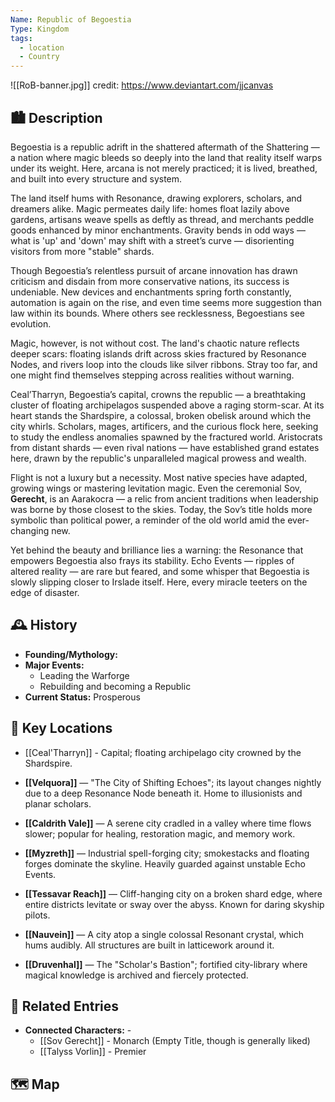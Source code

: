 ```yaml
---
Name: Republic of Begoestia
Type: Kingdom
tags:
  - location
  - Country
---
```

![[RoB-banner.jpg]]
credit: https://www.deviantart.com/jjcanvas
## 🏙️ Description
Begoestia is a republic adrift in the shattered aftermath of the Shattering — a nation where magic bleeds so deeply into the land that reality itself warps under its weight. Here, arcana is not merely practiced; it is lived, breathed, and built into every structure and system.

The land itself hums with Resonance, drawing explorers, scholars, and dreamers alike. Magic permeates daily life: homes float lazily above gardens, artisans weave spells as deftly as thread, and merchants peddle goods enhanced by minor enchantments. Gravity bends in odd ways — what is 'up' and 'down' may shift with a street’s curve — disorienting visitors from more "stable" shards.

Though Begoestia’s relentless pursuit of arcane innovation has drawn criticism and disdain from more conservative nations, its success is undeniable. New devices and enchantments spring forth constantly, automation is again on the rise, and even time seems more suggestion than law within its bounds. Where others see recklessness, Begoestians see evolution.

Magic, however, is not without cost. The land's chaotic nature reflects deeper scars: floating islands drift across skies fractured by Resonance Nodes, and rivers loop into the clouds like silver ribbons. Stray too far, and one might find themselves stepping across realities without warning.

Ceal’Tharryn, Begoestia’s capital, crowns the republic — a breathtaking cluster of floating archipelagos suspended above a raging storm-scar. At its heart stands the Shardspire, a colossal, broken obelisk around which the city whirls. Scholars, mages, artificers, and the curious flock here, seeking to study the endless anomalies spawned by the fractured world. Aristocrats from distant shards — even rival nations — have established grand estates here, drawn by the republic's unparalleled magical prowess and wealth.

Flight is not a luxury but a necessity. Most native species have adapted, growing wings or mastering levitation magic. Even the ceremonial Sov, **Gerecht**, is an Aarakocra — a relic from ancient traditions when leadership was borne by those closest to the skies. Today, the Sov’s title holds more symbolic than political power, a reminder of the old world amid the ever-changing new.

Yet behind the beauty and brilliance lies a warning: the Resonance that empowers Begoestia also frays its stability. Echo Events — ripples of altered reality — are rare but feared, and some whisper that Begoestia is slowly slipping closer to Irslade itself. Here, every miracle teeters on the edge of disaster.
## 🕰️ History
- **Founding/Mythology:**  
- **Major Events:** 
	- Leading the Warforge
	- Rebuilding and becoming a Republic
- **Current Status:** Prosperous

## 🌟 Key Locations
- [[Ceal'Tharryn]] - Capital; floating archipelago city crowned by the Shardspire.
  
- **[[Velquora]]** — "The City of Shifting Echoes"; its layout changes nightly due to a deep Resonance Node beneath it. Home to illusionists and planar scholars.

- **[[Caldrith Vale]]** — A serene city cradled in a valley where time flows slower; popular for healing, restoration magic, and memory work.
    
- **[[Myzreth]]** — Industrial spell-forging city; smokestacks and floating forges dominate the skyline. Heavily guarded against unstable Echo Events.
    
- **[[Tessavar Reach]]** — Cliff-hanging city on a broken shard edge, where entire districts levitate or sway over the abyss. Known for daring skyship pilots.
    
- **[[Nauvein]]** — A city atop a single colossal Resonant crystal, which hums audibly. All structures are built in latticework around it.
    
- **[[Druvenhal]]** — The "Scholar's Bastion"; fortified city-library where magical knowledge is archived and fiercely protected.

## 🔗 Related Entries
- **Connected Characters:** -
	- [[Sov Gerecht]] - Monarch (Empty Title, though is generally liked)
	- [[Talyss Vorlin]] - Premier


## 🗺️  Map
